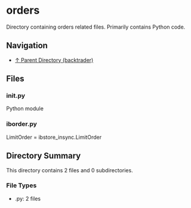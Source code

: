 # orders

Directory containing orders related files. Primarily contains Python code.

## Navigation

* [↑ Parent Directory (backtrader)](../README.md)

## Files

### __init__.py

Python module

### iborder.py

LimitOrder = ibstore_insync.LimitOrder


## Directory Summary

This directory contains 2 files and 0 subdirectories.

### File Types

* .py: 2 files
